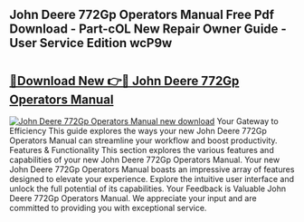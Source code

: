 ## John Deere 772Gp Operators Manual Free Pdf Download - Part-cOL New Repair Owner Guide - User Service Edition wcP9w

# <h2><a href="http://bc8896.oget.top/?id=John+Deere+772Gp+Operators+Manual">🔗Download New 👉🔴 John Deere 772Gp Operators Manual</a></h2>

[![John Deere 772Gp Operators Manual new download](https://i.imgur.com/5g1atiW.png)](http://bc8896.oget.top/?id=John+Deere+772Gp+Operators+Manual)
Your Gateway to Efficiency This guide explores the ways your new John Deere 772Gp Operators Manual can streamline your workflow and boost productivity. Features & Functionality This section explores the various features and capabilities of your new John Deere 772Gp Operators Manual. Your new John Deere 772Gp Operators Manual boasts an impressive array of features designed to elevate your experience. Explore the intuitive user interface and unlock the full potential of its capabilities. Your Feedback is Valuable John Deere 772Gp Operators Manual. We appreciate your input and are committed to providing you with exceptional service.
